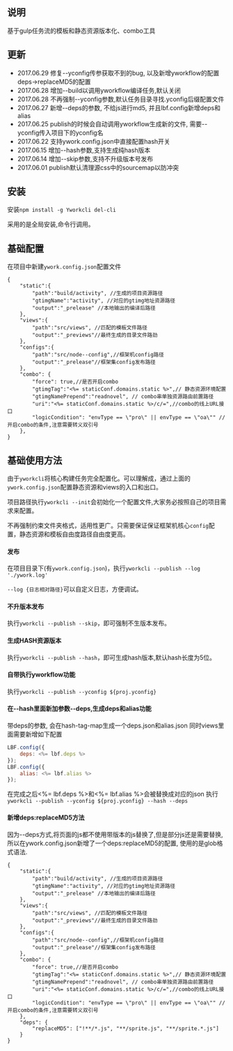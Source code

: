 ## 说明

基于gulp任务流的模板和静态资源版本化、combo工具

## 更新

* 2017.06.29 修复--yconfig传参获取不到的bug, 以及新增yworkflow的配置deps->replaceMD5的配置
* 2017.06.28 增加--build以调用yworkflow编译任务,默认关闭
* 2017.06.28 不再强制--yconfig参数,默认任务目录寻找.yconfig后缀配置文件
* 2017.06.27 新增--deps的参数, 不给js进行md5, 并且lbf.config新增deps和alias
* 2017.06.25 publish的时候会自动调用yworkflow生成新的文件, 需要--yconfig传入项目下的yconfig名
* 2017.06.22 支持ywork.config.json中直接配置hash开关
* 2017.06.15 增加--hash参数,支持生成纯hash版本
* 2017.06.14 增加--skip参数,支持不升级版本号发布
* 2017.06.01 publish默认清理源css中的sourcemap以防冲突

## 安装

安装`npm install -g Yworkcli del-cli`

采用的是全局安装,命令行调用。

## 基础配置

在项目中新建`ywork.config.json`配置文件


```
{
    "static":{
        "path":"build/activity", //生成的项目资源路径
        "gtimgName":"activity", //对应的gtimg地址资源路径
        "output":"_prelease" //本地输出的编译后路径
    },
    "views":{
        "path":"src/views", //匹配的模板文件路径
        "output":"_previews"//最终生成的目录文件路劲
    },
    "configs":{
        "path":"src/node--config",//框架机config路径
        "output":"_prelease"//框架集config发布路径
    },
    "combo": {
        "force": true,//是否开启combo
        "gtimgTag":"<%= staticConf.domains.static %>",// 静态资源环境配置
        "gtimgNamePrepend":"readnovel", // combo串单独资源路由前置路径
        "uri":"<%= staticConf.domains.static %>/c/=",//combo的线上URL接口
        "logicCondition": "envType == \"pro\" || envType == \"oa\"" //开启combo的条件,注意需要转义双引号
    },
}

```

## 基础使用方法

由于`yworkcli`将核心构建任务完全配置化。可以理解成，通过上面的`ywork.config.json`配置静态资源和views的入口和出口。

项目路径执行`yworkcli --init`会初始化一个配置文件,大家务必按照自己的项目需求来配置。


不再强制约束文件夹格式，适用性更广。只需要保证保证框架机核心`config`配置，静态资源和模板自由度路径自由度更高。


#### 发布

在项目目录下(有`ywork.config.json`)，执行`yworkcli --publish --log './ywork.log'`

`--log {日志相对路径}`可以自定义日志，方便调试。

#### 不升版本发布

执行`yworkcli --publish --skip`，即可强制不生版本发布。

#### 生成HASH资源版本

执行`yworkcli --publish --hash`，即可生成hash版本,默认hash长度为5位。

#### 自带执行yworkflow功能
执行`yworkcli --publish --yconfig ${proj.yconfig}`

#### 在--hash里面新加参数--deps,生成deps和alias功能
带deps的参数, 会在hash-tag-map生成一个deps.json和alias.json
同时views里面需要新增如下配置
```javascript
LBF.config({
    deps: <%= lbf.deps %>
});
LBF.config({
    alias: <%= lbf.alias %>
});
```
在完成之后<%= lbf.deps %>和<%= lbf.alias %>会被替换成对应的json
执行`yworkcli --publish --yconfig ${proj.yconfig} --hash --deps`

#### 新增deps:replaceMD5方法
因为--deps方式,将页面的js都不使用带版本的js替换了,但是部分js还是需要替换,所以在ywork.config.json新增了一个deps:replaceMD5的配置, 使用的是glob格式语法.
```
{
    "static":{
        "path":"build/activity", //生成的项目资源路径
        "gtimgName":"activity", //对应的gtimg地址资源路径
        "output":"_prelease" //本地输出的编译后路径
    },
    "views":{
        "path":"src/views", //匹配的模板文件路径
        "output":"_previews"//最终生成的目录文件路劲
    },
    "configs":{
        "path":"src/node--config",//框架机config路径
        "output":"_prelease"//框架集config发布路径
    },
    "combo": {
        "force": true,//是否开启combo
        "gtimgTag":"<%= staticConf.domains.static %>",// 静态资源环境配置
        "gtimgNamePrepend":"readnovel", // combo串单独资源路由前置路径
        "uri":"<%= staticConf.domains.static %>/c/=",//combo的线上URL接口
        "logicCondition": "envType == \"pro\" || envType == \"oa\"" //开启combo的条件,注意需要转义双引号
    },
    "deps": {
        "replaceMD5": ["!**/*.js", "**/sprite.js", "**/sprite.*.js"]
    }
}
```



